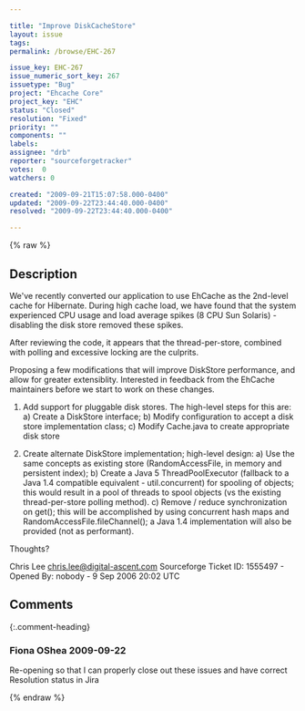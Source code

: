 ```yaml
---

title: "Improve DiskCacheStore"
layout: issue
tags: 
permalink: /browse/EHC-267

issue_key: EHC-267
issue_numeric_sort_key: 267
issuetype: "Bug"
project: "Ehcache Core"
project_key: "EHC"
status: "Closed"
resolution: "Fixed"
priority: ""
components: ""
labels: 
assignee: "drb"
reporter: "sourceforgetracker"
votes:  0
watchers: 0

created: "2009-09-21T15:07:58.000-0400"
updated: "2009-09-22T23:44:40.000-0400"
resolved: "2009-09-22T23:44:40.000-0400"

---
```




{% raw %}



## Description

<div markdown="1" class="description">

We've recently converted our application to use EhCache
as the 2nd-level cache for Hibernate.  During high
cache load, we have found that the system experienced
CPU usage and load average spikes (8 CPU Sun Solaris) -
disabling the disk store removed these spikes.

After reviewing the code, it appears that the
thread-per-store, combined with polling and excessive
locking are the culprits.

Proposing a few modifications that will improve
DiskStore performance, and allow for greater
extensiblity.  Interested in feedback from the EhCache
maintainers before we start to work on these changes.

1) Add support for pluggable disk stores.  The
high-level steps for this are:
    a) Create a DiskStore interface;
    b) Modify configuration to accept a disk store
implementation class;
    c) Modify Cache.java to create appropriate disk store

2) Create alternate DiskStore implementation;
high-level design:
    a) Use the same concepts as existing store
(RandomAccessFile, in memory and persistent index);
    b) Create a Java 5 ThreadPoolExecutor (fallback to
a Java 1.4 compatible equivalent - util.concurrent) for
spooling of objects; this would result in a pool of
threads to spool objects (vs the existing
thread-per-store polling method).
    c) Remove / reduce synchronization on get(); this
will be accomplished by using concurrent hash maps and
RandomAccessFile.fileChannel(); a Java 1.4
implementation will also be provided (not as performant).

Thoughts?

Chris Lee
chris.lee@digital-ascent.com
Sourceforge Ticket ID: 1555497 - Opened By: nobody - 9 Sep 2006 20:02 UTC

</div>

## Comments


{:.comment-heading}
### **Fiona OShea** <span class="date">2009-09-22</span>

<div markdown="1" class="comment">

Re-opening so that I can properly close out these issues and have correct Resolution status in Jira

</div>



{% endraw %}
